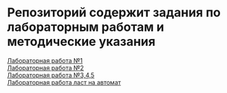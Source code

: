 # Репозиторий содержит задания по лабораторным работам и методические указания 

[Лабораторная работа №1](LWW1.pdf)  
[Лабораторная работа №2](LWW2.pdf)  
[Лабораторная работа №3,4,5](Вёрстка.pdf)  
[Лабораторная работа ласт на автомат](Ласт.pdf)
